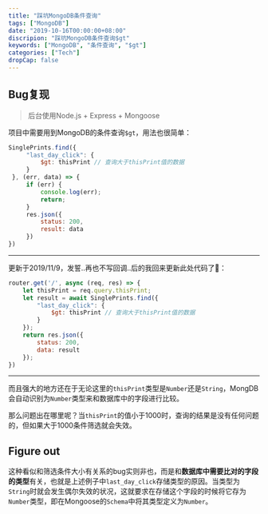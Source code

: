 ```yaml
---
title: "踩坑MongoDB条件查询"
tags: ["MongoDB"]
date: "2019-10-16T00:00:00+08:00"
discripion: "踩坑MongoDB条件查询$gt"
keywords: ["MongoDB", "条件查询", "$gt"]
categories: ["Tech"]
dropCap: false
---
```

## Bug复现

> 后台使用Node.js + Express + Mongoose

项目中需要用到MongoDB的条件查询`$gt`，用法也很简单：
```js
SinglePrints.find({
     "last_day_click": {
         $gt: thisPrint // 查询大于thisPrint值的数据
     }
 }, (err, data) => {
     if (err) {
         console.log(err);
         return;
     }
     res.json({
         status: 200,
         result: data
     })
})
```
***
更新于2019/11/9，发誓..再也不写回调..后的我回来更新此处代码了🌚：
```js
router.get('/', async (req, res) => {
    let thisPrint = req.query.thisPrint;
    let result = await SinglePrints.find({
        "last_day_click": {
            $gt: thisPrint // 查询大于thisPrint值的数据
        }
    });
    return res.json({
        status: 200,
        data: result
    });
})
```
***
而且强大的地方还在于无论这里的`thisPrint`类型是`Number`还是`String`，MongDB会自动识别为`Number`类型来和数据库中的字段进行比较。

那么问题出在哪里呢？当`thisPrint`的值小于1000时，查询的结果是没有任何问题的，但如果大于1000条件筛选就会失效。
## Figure out
这种看似和筛选条件大小有关系的bug实则非也，而是和**数据库中需要比对的字段的类型**有关，也就是上述例子中`last_day_click`存储类型的原因。当类型为`String`时就会发生偶尔失效的状况，这就要求在存储这个字段的时候将它存为`Number`类型，即在Mongoose的`Schema`中将其类型定义为`Number`。